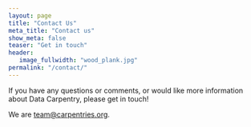 ```yaml
---
layout: page
title: "Contact Us"
meta_title: "Contact us"
show_meta: false
teaser: "Get in touch"
header:
   image_fullwidth: "wood_plank.jpg"
permalink: "/contact/"
---
```

If you have any questions or comments, or would like more information
about Data Carpentry, please get in touch!

We are [team@carpentries.org](mailto:team@carpentries.org).
